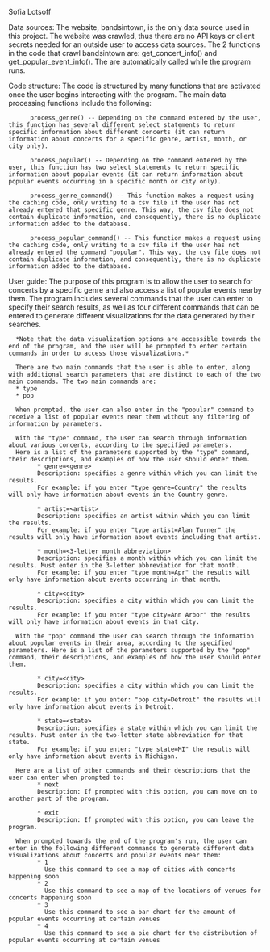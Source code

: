 Sofia Lotsoff

Data sources:
      The website, bandsintown, is the only data source used in this project. The website was crawled, thus there are no API keys or client secrets needed for an outside user to access data sources. The 2 functions in the code that crawl bandsintown are: get_concert_info() and get_popular_event_info(). The are automatically called while the program runs.

Code structure:
      The code is structured by many functions that are activated once the user begins interacting with the program. The main data processing functions include the following:

          process_genre() -- Depending on the command entered by the user, this function has several different select statements to return specific information about different concerts (it can return information about concerts for a specific genre, artist, month, or city only).

          process_popular() -- Depending on the command entered by the user, this function has two select statements to return specific information about popular events (it can return information about popular events occurring in a specific month or city only).

          process_genre_command() -- This function makes a request using the caching code, only writing to a csv file if the user has not already entered that specific genre. This way, the csv file does not contain duplicate information, and consequently, there is no duplicate information added to the database.

          process_popular_command() -- This function makes a request using the caching code, only writing to a csv file if the user has not already entered the command "popular". This way, the csv file does not contain duplicate information, and consequently, there is no duplicate information added to the database.

User guide:
      The purpose of this program is to allow the user to search for concerts by a specific genre and also access a list of popular events nearby them. The program includes several commands that the user can enter to specify their search results, as well as four different commands that can be entered to generate different visualizations for the data generated by their searches.

      *Note that the data visualization options are accessible towards the end of the program, and the user will be prompted to enter certain commands in order to access those visualizations.*

      There are two main commands that the user is able to enter, along with additional search parameters that are distinct to each of the two main commands. The two main commands are:
      * type
      * pop

      When prompted, the user can also enter in the "popular" command to receive a list of popular events near them without any filtering of information by parameters.

      With the "type" command, the user can search through information about various concerts, according to the specified parameters.
      Here is a list of the parameters supported by the "type" command, their descriptions, and examples of how the user should enter them.
            * genre=<genre>
            Description: specifies a genre within which you can limit the results.
            For example: if you enter "type genre=Country" the results will only have information about events in the Country genre.

            * artist=<artist>
            Description: specifies an artist within which you can limit the results.
            For example: if you enter "type artist=Alan Turner" the results will only have information about events including that artist.

            * month=<3-letter month abbreviation>
            Description: specifies a month within which you can limit the results. Must enter in the 3-letter abbreviation for that month.
            For example: if you enter "type month=Apr" the results will only have information about events occurring in that month.

            * city=<city>
            Description: specifies a city within which you can limit the results.
            For example: if you enter "type city=Ann Arbor" the results will only have information about events in that city.

      With the "pop" command the user can search through the information about popular events in their area, according to the specified parameters. Here is a list of the parameters supported by the "pop" command, their descriptions, and examples of how the user should enter them.

            * city=<city>
            Description: specifies a city within which you can limit the results.
            For example: if you enter: "pop city=Detroit" the results will only have information about events in Detroit.

            * state=<state>
            Description: specifies a state within which you can limit the results. Must enter in the two-letter state abbreviation for that state.
            For example: if you enter: "type state=MI" the results will only have information about events in Michigan.

      Here are a list of other commands and their descriptions that the user can enter when prompted to:
            * next
            Description: If prompted with this option, you can move on to another part of the program.

            * exit
            Description: If prompted with this option, you can leave the program.

      When prompted towards the end of the program's run, the user can enter in the following different commands to generate different data visualizations about concerts and popular events near them:
            * 1
              Use this command to see a map of cities with concerts happening soon
            * 2
              Use this command to see a map of the locations of venues for concerts happening soon
            * 3
              Use this command to see a bar chart for the amount of popular events occurring at certain venues
            * 4
              Use this command to see a pie chart for the distribution of popular events occurring at certain venues
